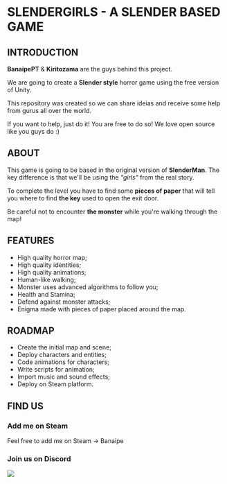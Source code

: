 # SLENDERGIRLS - A SLENDER BASED GAME

## INTRODUCTION

**BanaipePT** & **Kiritozama** are the guys behind this project.

We are going to create a **Slender style** horror game using the free version of Unity.

This repository was created so we can share ideias and receive some help from gurus all over the world.

If you want to help, just do it! You are free to do so! We love open source like you guys do :)

## ABOUT

This game is going to be based in the original version of **SlenderMan**. The key difference is that we'll be using the *"girls"* from the real story.

To complete the level you have to find some **pieces of paper** that will tell you where to find **the key** used to open the exit door.

Be careful not to encounter **the monster** while you're walking through the map!

## FEATURES

* High quality horror map;
* High quality identities;
* High quality animations;
* Human-like walking;
* Monster uses advanced algorithms to follow you;
* Health and Stamina;
* Defend against monster attacks;
* Enigma made with pieces of paper placed around the map.

## ROADMAP

* Create the initial map and scene;
* Deploy characters and entities;
* Code animations for characters;
* Write scripts for animation;
* Import music and sound effects;
* Deploy on Steam platform.

## FIND US

### Add me on Steam

Feel free to add me on Steam -> Banaipe

### Join us on Discord

<a href="https://discord.gg/jjDSvEj" target="_blank"><img src="https://discordapp.com/api/guilds/240750287248162816/widget.png?style=banner2&time"></a>
